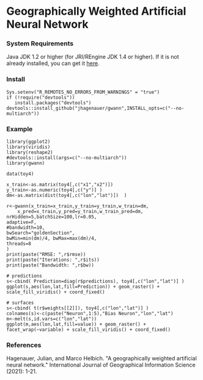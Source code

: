 # Geographically Weighted Artificial Neural Network

### System Requirements

Java JDK 1.2 or higher (for JRI/REngine JDK 1.4 or higher). If it is not already installed, you can get it [here](https://www.oracle.com/java/technologies/javase-downloads.html).

### Install
    Sys.setenv("R_REMOTES_NO_ERRORS_FROM_WARNINGS" = "true")
    if (!require("devtools"))
       install.packages("devtools")
    devtools::install_github("jhagenauer/gwann",INSTALL_opts=c("--no-multiarch"))
    
### Example

    library(ggplot2)
    library(viridis)
    library(reshape2)
    #devtools::install(args=c("--no-multiarch"))
    library(gwann)

    data(toy4)

    x_train<-as.matrix(toy4[,c("x1","x2")])
    y_train<-as.numeric(toy4[,c("y")] )
    dm<-as.matrix(dist(toy4[,c("lon","lat")])  )

    r<-gwann(x_train=x_train,y_train=y_train,w_train=dm,
    	x_pred=x_train,y_pred=y_train,w_train_pred=dm,
	nrHidden=5,batchSize=100,lr=0.05,
	adaptive=F,
	#bandwidth=10,
	bwSearch="goldenSection",
	bwMin=min(dm)/4, bwMax=max(dm)/4, 
	threads=8
    )
    print(paste("RMSE: ",r$rmse))
    print(paste("Iterations: ",r$its))
    print(paste("Bandwidth: ",r$bw))

    # predictions
    s<-cbind( Prediction=diag(r$predictions), toy4[,c("lon","lat")] )
    ggplot(s,aes(lon,lat,fill=Prediction)) + geom_raster() + scale_fill_viridis() + coord_fixed()

    # surfaces
    s<-cbind( t(r$weights[[2]]), toy4[,c("lon","lat")] )
    colnames(s)<-c(paste("Neuron",1:5),"Bias Neuron","lon","lat")
    m<-melt(s,id.vars=c("lon","lat"))
    ggplot(m,aes(lon,lat,fill=value)) + geom_raster() + facet_wrap(~variable) + scale_fill_viridis() + coord_fixed()

### References

Hagenauer, Julian, and Marco Helbich. "A geographically weighted artificial neural network." International Journal of Geographical Information Science (2021): 1-21.
